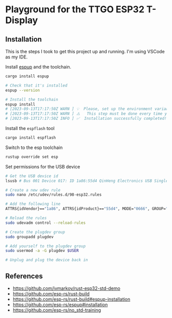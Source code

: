 # Playground for the TTGO ESP32 T-Display

## Installation

This is the steps I took to get this project up and running. I'm using VSCode as my IDE.

Install [espup](https://github.com/esp-rs/espup#installation) and the toolchain.

```bash
cargo install espup

# Check that it's installed
espup --version

# Install the toolchain
espup install
# [2023-09-13T17:17:50Z WARN ] 💡  Please, set up the environment variables by running: '. ~/export-esp.sh'
# [2023-09-13T17:17:50Z WARN ] ⚠️   This step must be done every time you open a new terminal.
# [2023-09-13T17:17:50Z INFO ] ✅  Installation successfully completed!
```

Install the `espflash` tool
```bash
cargo install espflash
```

Switch to the esp toolchain
```bash
rustup override set esp
```

Set permissions for the USB device
```bash
# Get the USB device id
lsusb # Bus 001 Device 017: ID 1a86:55d4 QinHeng Electronics USB Single Serial

# Create a new udev rule
sudo nano /etc/udev/rules.d/98-esp32.rules

# Add the following line
ATTRS{idVendor}=="1a86", ATTRS{idProduct}=="55d4", MODE="0666", GROUP="plugdev"

# Reload the rules
sudo udevadm control --reload-rules

# Create the plugdev group
sudo groupadd plugdev

# Add yourself to the plugdev group
sudo usermod -a -G plugdev $USER

# Unplug and plug the device back in
```

## References

- https://github.com/ivmarkov/rust-esp32-std-demo
- https://github.com/esp-rs/rust-build
- https://github.com/esp-rs/rust-build#espup-installation
- https://github.com/esp-rs/espup#installation
- https://github.com/esp-rs/no_std-training